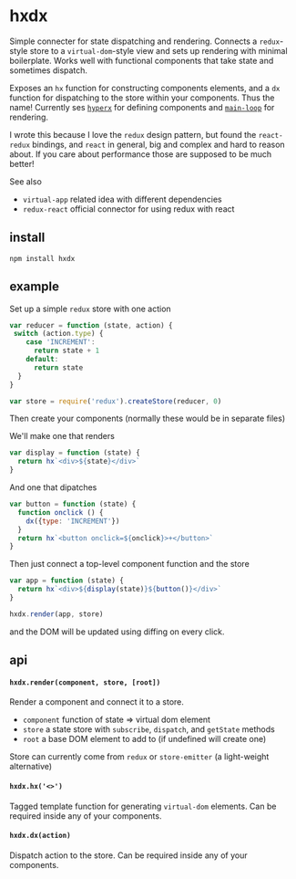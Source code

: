 # hxdx

Simple connecter for state dispatching and rendering. Connects a `redux`-style store to a `virtual-dom`-style view and sets up rendering with minimal boilerplate. Works well with functional components that take state and sometimes dispatch. 

Exposes an `hx` function for constructing components elements, and a `dx` function for dispatching to the store within your components. Thus the name! Currently ses [`hyperx`](http://github.com/substack/hyperx) for defining components and [`main-loop`](http://github.com/Raynos/main-loop) for rendering.

I wrote this because I love the `redux` design pattern, but found the `react-redux` bindings, and `react` in general, big and complex and hard to reason about. If you care about performance those are supposed to be much better!

See also
- `virtual-app` related idea with different dependencies
- `redux-react` official connector for using redux with react

## install

```
npm install hxdx
```

## example

Set up a simple `redux` store with one action

```javascript
var reducer = function (state, action) {
 switch (action.type) {
    case 'INCREMENT':
      return state + 1
    default:
      return state
  }
}

var store = require('redux').createStore(reducer, 0)
```

Then create your components (normally these would be in separate files)

We'll make one that renders

```javascript
var display = function (state) {
  return hx`<div>${state}</div>`
}
```

And one that dipatches

```javascript
var button = function (state) {
  function onclick () {
    dx({type: 'INCREMENT'})
  }
  return hx`<button onclick=${onclick}>+</button>`
}
```

Then just connect a top-level component function and the store

```javascript
var app = function (state) {
  return hx`<div>${display(state)}${button()}</div>`
}

hxdx.render(app, store)
```

and the DOM will be updated using diffing on every click.

## api

#### `hxdx.render(component, store, [root])`

Render a component and connect it to a store.

- `component` function of state => virtual dom element
- `store` a state store with `subscribe`, `dispatch`, and `getState` methods
- `root` a base DOM element to add to (if undefined will create one)

Store can currently come from `redux` or `store-emitter` (a light-weight alternative)

#### `hxdx.hx('<>')`

Tagged template function for generating `virtual-dom` elements. Can be required inside any of your components.

#### `hxdx.dx(action)`

Dispatch action to the store. Can be required inside any of your components.

